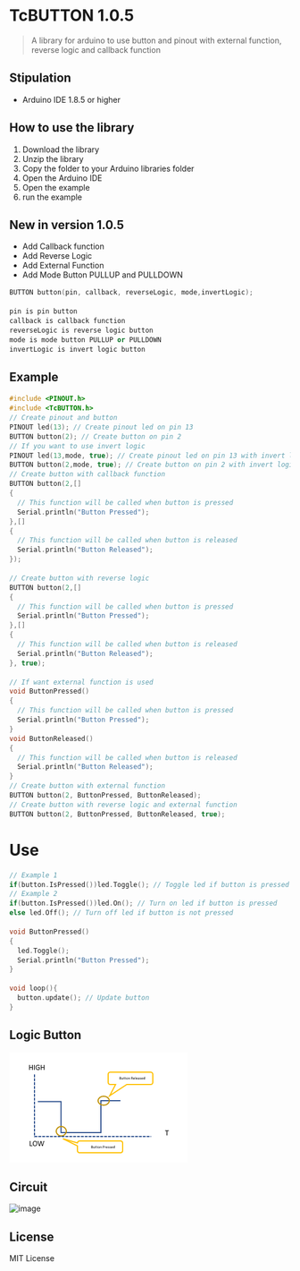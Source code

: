 # TcBUTTON 1.0.5
> A library for arduino to use button and pinout with external function, reverse logic and callback function

<!-- Stipulation -->
## Stipulation
- Arduino IDE 1.8.5 or higher

<!-- Use -->
## How to use the library
1. Download the library
2. Unzip the library
3. Copy the folder to your Arduino libraries folder
4. Open the Arduino IDE
5. Open the example
6. run the example

## New in version 1.0.5
- Add Callback function
- Add Reverse Logic
- Add External Function
- Add Mode Button PULLUP and PULLDOWN
```C++
BUTTON button(pin, callback, reverseLogic, mode,invertLogic);

pin is pin button
callback is callback function
reverseLogic is reverse logic button
mode is mode button PULLUP or PULLDOWN
invertLogic is invert logic button
```

<!-- Example -->
## Example
```c++
#include <PINOUT.h>
#include <TcBUTTON.h>
// Create pinout and button
PINOUT led(13); // Create pinout led on pin 13
BUTTON button(2); // Create button on pin 2
// If you want to use invert logic
PINOUT led(13,mode, true); // Create pinout led on pin 13 with invert logic
BUTTON button(2,mode, true); // Create button on pin 2 with invert logic
// Create button with callback function
BUTTON button(2,[]
{
  // This function will be called when button is pressed  
  Serial.println("Button Pressed");
},[]
{
  // This function will be called when button is released  
  Serial.println("Button Released");
});

// Create button with reverse logic
BUTTON button(2,[]
{
  // This function will be called when button is pressed  
  Serial.println("Button Pressed");
},[]
{
  // This function will be called when button is released  
  Serial.println("Button Released");
}, true);

// If want external function is used
void ButtonPressed()
{
  // This function will be called when button is pressed  
  Serial.println("Button Pressed");
}
void ButtonReleased()
{
  // This function will be called when button is released  
  Serial.println("Button Released");
}
// Create button with external function
BUTTON button(2, ButtonPressed, ButtonReleased);
// Create button with reverse logic and external function
BUTTON button(2, ButtonPressed, ButtonReleased, true);

```
# Use 
```c++
// Example 1
if(button.IsPressed())led.Toggle(); // Toggle led if button is pressed
// Example 2
if(button.IsPressed())led.On(); // Turn on led if button is pressed
else led.Off(); // Turn off led if button is not pressed

void ButtonPressed()
{
  led.Toggle(); 
  Serial.println("Button Pressed");
}

void loop(){
  button.update(); // Update button
}
```
<!-- Logic -->
## Logic Button
<!-- Image Size Small -->
![image](/images/02.png) 

<!-- Circuit -->
## Circuit
![image](/images/01.jpg)
## License
MIT License
